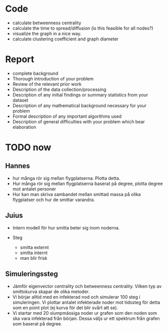 # Code

-   calculate betweenness centrality
-   calculate the time to spread/diffusion (is this feasible for all nodes?)
-   visualize the graph in a nice way.
-   calculate clustering coefficient and graph diameter

# Report

-   complete background
-   Thorough introduction of your problem
-   Review of the relevant prior work
-   Description of the data collection/processing
-   Description of any initial findings or summary statistics from your dataset
-   Description of any mathematical background necessary for your problem
-   Formal description of any important algorithms used
-   Description of general difficulties with your problem which bear elaboration

# TODO now

## Hannes

-   hur många rör sig mellan flygplatserna. Plotta detta.
-   Hur många rör sig mellan flygplatserna baserat på degree, plotta degree mot antalet personer
-   Hur kan man skriva sambandet mellan smittad massa på olika flygplatser och hur de smittar varandra.

## Juius

-   Intern modell för hur smitta beter sig inom noderna.

-   Steg
    -   smitta externt
    -   smitta internt
    -   man blir frisk

## Simuleringssteg

-   Jämför eigenvector centrality och betweenness centrality. Vilken typ av smittokurva skapar de olika metoder.
-   Vi börjar alltid med en infekterad nod och simulerar 100 steg i simuleringen. Vi plottar antalet infekterade noder mot tidssteg för detta som en point plot (ej kurva för det blir svårt att se).
-   Vi startar med 20 slumpmässiga noder ur grafen som den noden som ska vara infekterad från början. Dessa väljs ur ett spektrum från grafen som baserat på degree.

